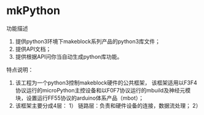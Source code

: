 # mkPython

功能描述  

1. 提供python3环境下makeblock系列产品的python3库文件；
2. 提供API文档；
3. 提供根据API问你当自动生成python库功能。

特点说明：
1. 该工程为一个python3控制makeblock硬件的公共框架，
   该框架适用以F3F4协议运行的microPython主控设备和以F0F7协议运行的mbuild及神经元模块，设置运行FF55协议的arduino体系产品（mbot）；
2. 该框架主要分成4层：
    1） 链路层：负责和硬件设备的连接，数据流处理；
    2） 